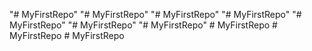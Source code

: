 "# MyFirstRepo" 
"# MyFirstRepo" 
"# MyFirstRepo" 
"# MyFirstRepo" 
"# MyFirstRepo" 
"# MyFirstRepo" 
"# MyFirstRepo" 
#   M y F i r s t R e p o  
 #   M y F i r s t R e p o  
 #   M y F i r s t R e p o  
 